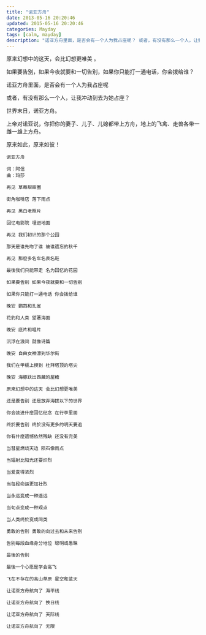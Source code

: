 ```yaml
---
title: "诺亚方舟"
date: 2013-05-16 20:20:46
updated: 2015-05-16 20:20:46
categories: Mayday
tags: [calm, mayday]
description: "诺亚方舟里面，是否会有一个人为我占座呢？ 或者，有没有那么一个人，让我冲动到去为她占座？"
---
```


原来幻想中的这天，会比幻想更唯美 。

如果要告别，如果今夜就要和一切告别，如果你只能打一通电话，你会拨给谁？

诺亚方舟里面，是否会有一个人为我占座呢

或者，有没有那么一个人，让我冲动到去为她占座？

世界末日，诺亚方舟。

上帝对诺亚说，你把你的妻子、儿子、儿媳都带上方舟，地上的飞禽、走兽各带一雌一雄上方舟。

原来如此，原来如彼！

```
诺亚方舟

词：阿信 
曲：玛莎

再见 草莓甜甜圈 

街角咖啡店 落下雨点

再见 黑白老照片

回忆电影院 埋进地面 

再见 我们初识的那个公园

那天是谁先吻了谁 被谁遗忘的秋千 

再见 那麼多名车名表名鞋 

最後我们只能带走 名为回忆的花园 

如果要告别 如果今夜就要和一切告别 

如果你只能打一通电话 你会拨给谁 

晚安 鹦鹉和孔雀 

花豹和人类 望著海面 

晚安 底片和唱片 

沉浮在浪间 就像诗篇 

晚安 自由女神漂到华尔街 

我们在甲板上摸到 杜拜塔顶的塔尖 

晚安 海豚跃出西藏的屋檐 

原来幻想中的这天 会比幻想更唯美 

还是要告别 还是放弃海拔以下的世界 

你会装进什麼回忆纪念 在行李里面 

终於要告别 终於没有更多的明天要追 

你有什麼遗憾依然残缺 还没有完美 

当彗星燃烧天边 陨石像雨点 

当辐射比阳光还要炽烈 

当爱变得浓烈 

当每段命运更加壮烈 

当永远变成一种遥远 

当句点变成一种观点 

当人类终於变成同类 

勇敢的告别 勇敢的向过去和未来告别 

告别每段血缘身分地位 聪明或愚昧 

最後的告别 

最後一个心愿是学会高飞 

飞在不存在的高山草原 星空和蓝天 

让诺亚方舟航向了 海平线 

让诺亚方舟航向了 换日线 

让诺亚方舟航向了 天际线 

让诺亚方舟航向了 无限
```

